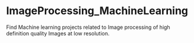 # ImageProcessing_MachineLearning
Find Machine learning projects related to Image processing of high definition quality Images at low resolution. 

